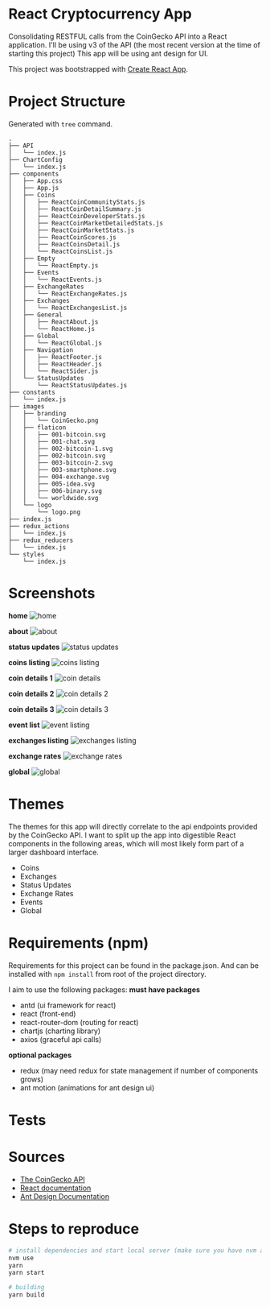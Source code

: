 # React Cryptocurrency App
Consolidating RESTFUL calls from the CoinGecko API into a React application. I'll be using v3 of the API (the most recent version at the time of starting this project) This app will be using ant design for UI. 

This project was bootstrapped with [Create React App](https://github.com/facebook/create-react-app).

# Project Structure 
Generated with `tree` command.
```
.
├── API
│   └── index.js
├── ChartConfig
│   └── index.js
├── components
│   ├── App.css
│   ├── App.js
│   ├── Coins
│   │   ├── ReactCoinCommunityStats.js
│   │   ├── ReactCoinDetailSummary.js
│   │   ├── ReactCoinDeveloperStats.js
│   │   ├── ReactCoinMarketDetailedStats.js
│   │   ├── ReactCoinMarketStats.js
│   │   ├── ReactCoinScores.js
│   │   ├── ReactCoinsDetail.js
│   │   └── ReactCoinsList.js
│   ├── Empty
│   │   └── ReactEmpty.js
│   ├── Events
│   │   └── ReactEvents.js
│   ├── ExchangeRates
│   │   └── ReactExchangeRates.js
│   ├── Exchanges
│   │   └── ReactExchangesList.js
│   ├── General
│   │   ├── ReactAbout.js
│   │   └── ReactHome.js
│   ├── Global
│   │   └── ReactGlobal.js
│   ├── Navigation
│   │   ├── ReactFooter.js
│   │   ├── ReactHeader.js
│   │   └── ReactSider.js
│   └── StatusUpdates
│       └── ReactStatusUpdates.js
├── constants
│   └── index.js
├── images
│   ├── branding
│   │   └── CoinGecko.png
│   ├── flaticon
│   │   ├── 001-bitcoin.svg
│   │   ├── 001-chat.svg
│   │   ├── 002-bitcoin-1.svg
│   │   ├── 002-bitcoin.svg
│   │   ├── 003-bitcoin-2.svg
│   │   ├── 003-smartphone.svg
│   │   ├── 004-exchange.svg
│   │   ├── 005-idea.svg
│   │   ├── 006-binary.svg
│   │   └── worldwide.svg
│   └── logo
│       └── logo.png
├── index.js
├── redux_actions
│   └── index.js
├── redux_reducers
│   └── index.js
└── styles
    └── index.js
```

# Screenshots

**home**
![home](https://github.com/danielc92/react-crypto-app/blob/master/screenshots/Screen%20Shot%202019-07-29%20at%202.00.44%20pm.jpg)

**about**
![about](https://github.com/danielc92/react-crypto-app/blob/master/screenshots/Screen%20Shot%202019-07-29%20at%202.01.08%20pm.jpg)

**status updates**
![status updates](https://github.com/danielc92/react-crypto-app/blob/master/screenshots/Screen%20Shot%202019-07-29%20at%201.59.49%20pm.jpg)

**coins listing**
![coins listing](https://github.com/danielc92/react-crypto-app/blob/master/screenshots/Screen%20Shot%202019-07-29%20at%201.59.56%20pm.jpg)

**coin details 1**
![coin details](https://github.com/danielc92/react-crypto-app/blob/master/screenshots/Screen%20Shot%202019-07-29%20at%201.59.49%20pm.jpg)

**coin details 2**
![coin details 2](https://github.com/danielc92/react-crypto-app/blob/master/screenshots/Screen%20Shot%202019-07-29%20at%202.00.04%20pm.jpg)

**coin details 3**
![coin details 3](https://github.com/danielc92/react-crypto-app/blob/master/screenshots/Screen%20Shot%202019-07-29%20at%202.00.07%20pm.jpg)

**event list**
![event listing](https://github.com/danielc92/react-crypto-app/blob/master/screenshots/Screen%20Shot%202019-07-29%20at%202.00.16%20pm.jpg)

**exchanges listing**
![exchanges listing](https://github.com/danielc92/react-crypto-app/blob/master/screenshots/Screen%20Shot%202019-07-29%20at%202.00.31%20pm.jpg)

**exchange rates**
![exchange rates](https://github.com/danielc92/react-crypto-app/blob/master/screenshots/Screen%20Shot%202019-07-29%20at%202.00.36%20pm.jpg)

**global**
![global](https://github.com/danielc92/react-crypto-app/blob/master/screenshots/Screen%20Shot%202019-07-29%20at%202.00.40%20pm.jpg)


# Themes
The themes for this app will directly correlate to the api endpoints provided by the CoinGecko API. I want to split up the app into digestible React components in the following areas, which will most likely form part of a larger dashboard interface.

- Coins
- Exchanges
- Status Updates
- Exchange Rates
- Events
- Global

# Requirements (npm)
Requirements for this project can be found in the package.json. And can be installed with `npm install` from root of the project directory.

I aim to use the following packages:
**must have packages**
- antd (ui framework for react)
- react (front-end)
- react-router-dom (routing for react)
- chartjs (charting library)
- axios (graceful api calls)

**optional packages**
- redux (may need redux for state management if number of components grows)
- ant motion (animations for ant design ui)


# Tests

# Sources
- [The CoinGecko API](https://www.coingecko.com/en/api#)
- [React documentation](https://reactjs.org/docs/getting-started.html)
- [Ant Design Documentation](https://ant.design/docs/react/introduce)

# Steps to reproduce

```sh
# install dependencies and start local server (make sure you have nvm and yarn installed beforehand)
nvm use
yarn
yarn start

# building
yarn build
```